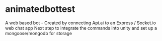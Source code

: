 # animatedbottest
A web based bot -  Created by connecting Api.ai to an Express / Socket.io web chat app
Next step to integrate the commands into unity and set up a mongoose/mongodb for storage

